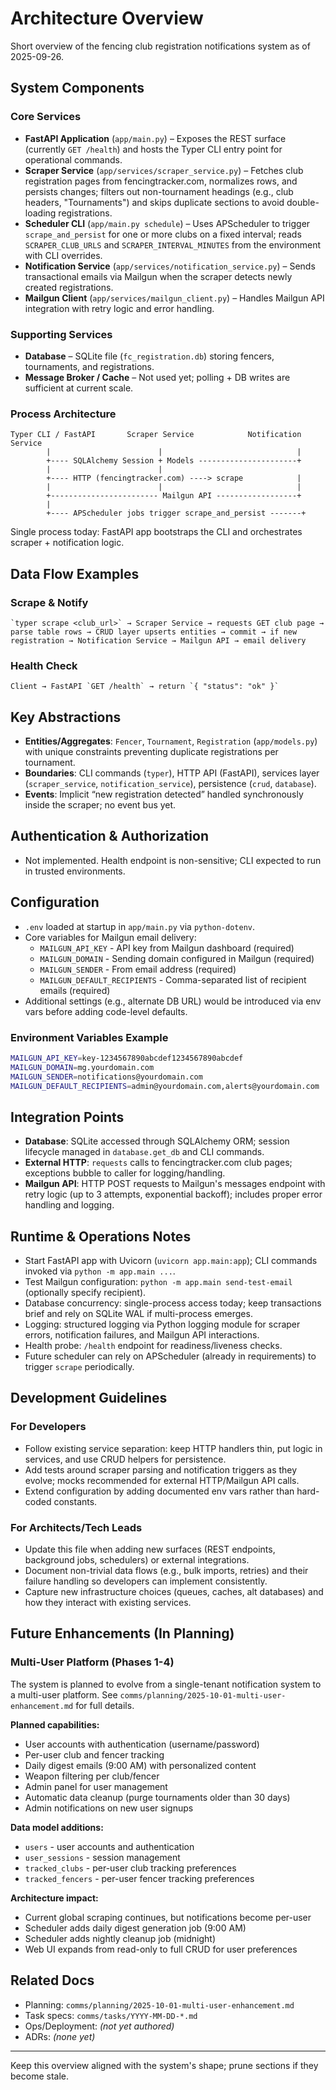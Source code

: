 # Architecture Overview

Short overview of the fencing club registration notifications system as of 2025-09-26.

## System Components

### Core Services
- **FastAPI Application** (`app/main.py`) – Exposes the REST surface (currently `GET /health`) and hosts the Typer CLI entry point for operational commands.
- **Scraper Service** (`app/services/scraper_service.py`) – Fetches club registration pages from fencingtracker.com, normalizes rows, and persists changes; filters out non-tournament headings (e.g., club headers, "Tournaments") and skips duplicate sections to avoid double-loading registrations.
- **Scheduler CLI** (`app/main.py schedule`) – Uses APScheduler to trigger `scrape_and_persist` for one or more clubs on a fixed interval; reads `SCRAPER_CLUB_URLS` and `SCRAPER_INTERVAL_MINUTES` from the environment with CLI overrides.
- **Notification Service** (`app/services/notification_service.py`) – Sends transactional emails via Mailgun when the scraper detects newly created registrations.
- **Mailgun Client** (`app/services/mailgun_client.py`) – Handles Mailgun API integration with retry logic and error handling.

### Supporting Services
- **Database** – SQLite file (`fc_registration.db`) storing fencers, tournaments, and registrations.
- **Message Broker / Cache** – Not used yet; polling + DB writes are sufficient at current scale.

### Process Architecture
```
Typer CLI / FastAPI       Scraper Service            Notification Service
        |                        |                              |
        +---- SQLAlchemy Session + Models ----------------------+
        |                        |
        +---- HTTP (fencingtracker.com) ----> scrape            |
        |                        |                              |
        +------------------------ Mailgun API ------------------+
        |
        +---- APScheduler jobs trigger scrape_and_persist -------+
```
Single process today: FastAPI app bootstraps the CLI and orchestrates scraper + notification logic.

## Data Flow Examples

### Scrape & Notify
```
`typer scrape <club_url>` → Scraper Service → requests GET club page → parse table rows → CRUD layer upserts entities → commit → if new registration → Notification Service → Mailgun API → email delivery
```

### Health Check
```
Client → FastAPI `GET /health` → return `{ "status": "ok" }`
```

## Key Abstractions

- **Entities/Aggregates**: `Fencer`, `Tournament`, `Registration` (`app/models.py`) with unique constraints preventing duplicate registrations per tournament.
- **Boundaries**: CLI commands (`typer`), HTTP API (FastAPI), services layer (`scraper_service`, `notification_service`), persistence (`crud`, `database`).
- **Events**: Implicit “new registration detected” handled synchronously inside the scraper; no event bus yet.

## Authentication & Authorization

- Not implemented. Health endpoint is non-sensitive; CLI expected to run in trusted environments.

## Configuration

- `.env` loaded at startup in `app/main.py` via `python-dotenv`.
- Core variables for Mailgun email delivery:
  - `MAILGUN_API_KEY` - API key from Mailgun dashboard (required)
  - `MAILGUN_DOMAIN` - Sending domain configured in Mailgun (required)
  - `MAILGUN_SENDER` - From email address (required)
  - `MAILGUN_DEFAULT_RECIPIENTS` - Comma-separated list of recipient emails (required)
- Additional settings (e.g., alternate DB URL) would be introduced via env vars before adding code-level defaults.

### Environment Variables Example
```bash
MAILGUN_API_KEY=key-1234567890abcdef1234567890abcdef
MAILGUN_DOMAIN=mg.yourdomain.com
MAILGUN_SENDER=notifications@yourdomain.com
MAILGUN_DEFAULT_RECIPIENTS=admin@yourdomain.com,alerts@yourdomain.com
```

## Integration Points

- **Database**: SQLite accessed through SQLAlchemy ORM; session lifecycle managed in `database.get_db` and CLI commands.
- **External HTTP**: `requests` calls to fencingtracker.com club pages; exceptions bubble to caller for logging/handling.
- **Mailgun API**: HTTP POST requests to Mailgun's messages endpoint with retry logic (up to 3 attempts, exponential backoff); includes proper error handling and logging.

## Runtime & Operations Notes

- Start FastAPI app with Uvicorn (`uvicorn app.main:app`); CLI commands invoked via `python -m app.main ...`.
- Test Mailgun configuration: `python -m app.main send-test-email` (optionally specify recipient).
- Database concurrency: single-process access today; keep transactions brief and rely on SQLite WAL if multi-process emerges.
- Logging: structured logging via Python logging module for scraper errors, notification failures, and Mailgun API interactions.
- Health probe: `/health` endpoint for readiness/liveness checks.
- Future scheduler can rely on APScheduler (already in requirements) to trigger `scrape` periodically.

## Development Guidelines

### For Developers
- Follow existing service separation: keep HTTP handlers thin, put logic in services, and use CRUD helpers for persistence.
- Add tests around scraper parsing and notification triggers as they evolve; mocks recommended for external HTTP/Mailgun API calls.
- Extend configuration by adding documented env vars rather than hard-coded constants.

### For Architects/Tech Leads
- Update this file when adding new surfaces (REST endpoints, background jobs, schedulers) or external integrations.
- Document non-trivial data flows (e.g., bulk imports, retries) and their failure handling so developers can implement consistently.
- Capture new infrastructure choices (queues, caches, alt databases) and how they interact with existing services.

## Future Enhancements (In Planning)

### Multi-User Platform (Phases 1-4)
The system is planned to evolve from a single-tenant notification system to a multi-user platform. See `comms/planning/2025-10-01-multi-user-enhancement.md` for full details.

**Planned capabilities:**
- User accounts with authentication (username/password)
- Per-user club and fencer tracking
- Daily digest emails (9:00 AM) with personalized content
- Weapon filtering per club/fencer
- Admin panel for user management
- Automatic data cleanup (purge tournaments older than 30 days)
- Admin notifications on new user signups

**Data model additions:**
- `users` - user accounts and authentication
- `user_sessions` - session management
- `tracked_clubs` - per-user club tracking preferences
- `tracked_fencers` - per-user fencer tracking preferences

**Architecture impact:**
- Current global scraping continues, but notifications become per-user
- Scheduler adds daily digest generation job (9:00 AM)
- Scheduler adds nightly cleanup job (midnight)
- Web UI expands from read-only to full CRUD for user preferences

## Related Docs

- Planning: `comms/planning/2025-10-01-multi-user-enhancement.md`
- Task specs: `comms/tasks/YYYY-MM-DD-*.md`
- Ops/Deployment: *(not yet authored)*
- ADRs: *(none yet)*

---

Keep this overview aligned with the system's shape; prune sections if they become stale.
